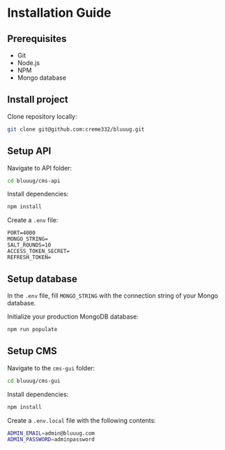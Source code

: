 # Installation Guide

## Prerequisites

- Git
- Node.js
- NPM
- Mongo database

## Install project

Clone repository locally:
```bash
git clone git@github.com:creme332/bluuug.git
```

## Setup API

Navigate to API folder:

```bash
cd bluuug/cms-api
```

Install dependencies:

```bash
npm install
```

Create a `.env` file:

```
PORT=4000
MONGO_STRING=
SALT_ROUNDS=10
ACCESS_TOKEN_SECRET=
REFRESH_TOKEN=
```

## Setup database

In the `.env` file, fill `MONGO_STRING` with the connection string of your Mongo database.

Initialize your production MongoDB database:

```bash
npm run populate
```

## Setup CMS 

Navigate to the `cms-gui` folder:

```bash
cd bluuug/cms-gui
```

Install dependencies:

```bash
npm install
```

Create a `.env.local` file with the following contents:

```bash
ADMIN_EMAIL=admin@bluuug.com
ADMIN_PASSWORD=adminpassword
```

